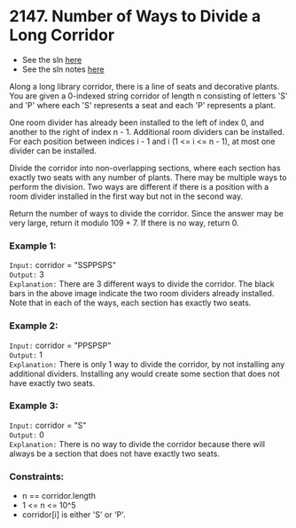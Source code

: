 # 2147. Number of Ways to Divide a Long Corridor

- See the sln [here](./solution.cpp)
- See the sln notes [here](./2147%20Number%20of%20Ways%20to%20Divide%20a%20Long%20Corridor.pdf)

Along a long library corridor, there is a line of seats and decorative plants. You are
given a 0-indexed string corridor of length n consisting of letters 'S' and 'P' where
each 'S' represents a seat and each 'P' represents a plant.

One room divider has already been installed to the left of index 0, and another to the
right of index n - 1. Additional room dividers can be installed. For each position between
indices i - 1 and i (1 <= i <= n - 1), at most one divider can be installed.

Divide the corridor into non-overlapping sections, where each section has exactly two
seats with any number of plants. There may be multiple ways to perform the division. Two
ways are different if there is a position with a room divider installed in the first way
but not in the second way.

Return the number of ways to divide the corridor. Since the answer may be very large,
return it modulo 109 + 7. If there is no way, return 0.
 

### Example 1:


`Input:` corridor = "SSPPSPS"  
`Output:` 3  
`Explanation:` There are 3 different ways to divide the corridor.
The black bars in the above image indicate the two room dividers already installed.
Note that in each of the ways, each section has exactly two seats.  

### Example 2:


`Input:` corridor = "PPSPSP"  
`Output:` 1  
`Explanation:` There is only 1 way to divide the corridor, by not installing any additional dividers.
Installing any would create some section that does not have exactly two seats.


### Example 3:

`Input:` corridor = "S"  
`Output:` 0  
`Explanation:` There is no way to divide the corridor because there will always be a section that
does not have exactly two seats.
 

### Constraints:

- n == corridor.length
- 1 <= n <= 10^5
- corridor[i] is either 'S' or 'P'.